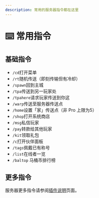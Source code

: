 ```yaml
---
description: 常用的服务器指令都在这里
---
```


# ⌨️ 常用指令

## 基础指令

* `/cd`打开菜单
* `/rt`随机传送（即刻传输但有冷却）
* `/spawn`回到主城
* `/tpa`传送到另一玩家处
* `/tpahere`请求玩家传送到你这
* `/warp`传送至服务器传送点
* `/home`设置「家」传送点（非 Pro 上限为5）
* `/shop`打开系统商店
* `/msg`私信玩家
* `/pay`转款给其他玩家
* `/kit`领取礼包
* `/c`打开伙伴面板
* `/tags`佩戴已有称号
* `/list`在线者一览
* `/baltop` 马桶币排行榜

## 更多指令

服务器更多指令请参阅[插件说明](../guidebook/plugins/)页面。
